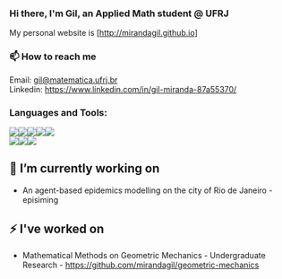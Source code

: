 ### Hi there, I'm Gil, an Applied Math student @ UFRJ
My personal website is [http://mirandagil.github.io]

### 📫 How to reach me
Email: gil@matematica.ufrj.br<br>
Linkedin: https://www.linkedin.com/in/gil-miranda-87a55370/

### Languages and Tools:
<img src="https://raw.githubusercontent.com/mirandagil/mirandagil/master/python.png"><img src="https://raw.githubusercontent.com/mirandagil/mirandagil/master/cpp.png"><img src="https://raw.githubusercontent.com/mirandagil/mirandagil/master/html.png"><img src="https://raw.githubusercontent.com/mirandagil/mirandagil/master/css.png"><img src="https://raw.githubusercontent.com/mirandagil/mirandagil/master/js.png"><br>
<img src="https://raw.githubusercontent.com/mirandagil/mirandagil/master/linux.png"><img src="https://raw.githubusercontent.com/mirandagil/mirandagil/master/visual.png"><img src="https://raw.githubusercontent.com/mirandagil/mirandagil/master/jupyter.png">


## 🔭 I’m currently working on
 - An agent-based epidemics modelling on the city of Rio de Janeiro - episiming

## ⚡ I've worked on
 - Mathematical Methods on Geometric Mechanics - Undergraduate Research - https://github.com/mirandagil/geometric-mechanics
<!--
**mirandagil/mirandagil** is a ✨ _special_ ✨ repository because its `README.md` (this file) appears on your GitHub profile.

Here are some ideas to get you started:

- 🔭 I’m currently working on ...
- 🌱 I’m currently learning ...
- 👯 I’m looking to collaborate on ...
- 🤔 I’m looking for help with ...
- 💬 Ask me about ...
- 📫 How to reach me: ...
- 😄 Pronouns: ...
- ⚡ Fun fact: ...
-->
